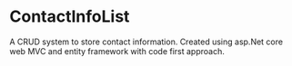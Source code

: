 # ContactInfoList

A CRUD system to store contact information. Created using asp.Net core web MVC and entity framework with code first approach.
